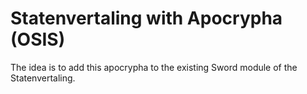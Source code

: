 # Statenvertaling with Apocrypha (OSIS)

The idea is to add this apocrypha to the existing Sword module of the Statenvertaling.
